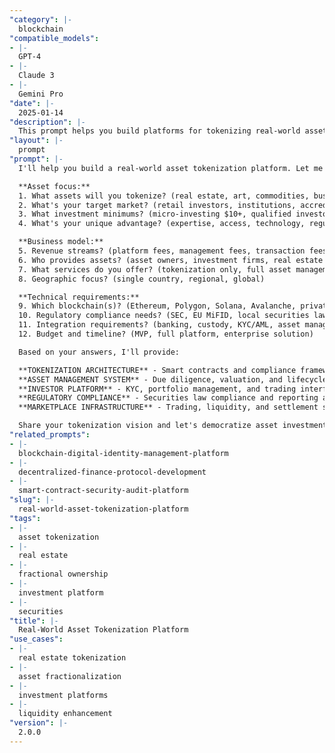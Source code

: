```yaml
---
"category": |-
  blockchain
"compatible_models":
- |-
  GPT-4
- |-
  Claude 3
- |-
  Gemini Pro
"date": |-
  2025-01-14
"description": |-
  This prompt helps you build platforms for tokenizing real-world assets like real estate, art, commodities, and businesses to enable fractional ownership and enhanced liquidity.
"layout": |-
  prompt
"prompt": |-
  I'll help you build a real-world asset tokenization platform. Let me understand your vision:

  **Asset focus:**
  1. What assets will you tokenize? (real estate, art, commodities, businesses, vehicles)
  2. What's your target market? (retail investors, institutions, accredited investors, global)
  3. What investment minimums? (micro-investing $10+, qualified investors $1K+, institutional $100K+)
  4. What's your unique advantage? (expertise, access, technology, regulation)

  **Business model:**
  5. Revenue streams? (platform fees, management fees, transaction fees, listing fees)
  6. Who provides assets? (asset owners, investment firms, real estate developers)
  7. What services do you offer? (tokenization only, full asset management, marketplace)
  8. Geographic focus? (single country, regional, global)

  **Technical requirements:**
  9. Which blockchain(s)? (Ethereum, Polygon, Solana, Avalanche, private chains)
  10. Regulatory compliance needs? (SEC, EU MiFID, local securities laws)
  11. Integration requirements? (banking, custody, KYC/AML, asset management)
  12. Budget and timeline? (MVP, full platform, enterprise solution)

  Based on your answers, I'll provide:

  **TOKENIZATION ARCHITECTURE** - Smart contracts and compliance framework
  **ASSET MANAGEMENT SYSTEM** - Due diligence, valuation, and lifecycle management
  **INVESTOR PLATFORM** - KYC, portfolio management, and trading interface
  **REGULATORY COMPLIANCE** - Securities law compliance and reporting automation
  **MARKETPLACE INFRASTRUCTURE** - Trading, liquidity, and settlement systems

  Share your tokenization vision and let's democratize asset investment!
"related_prompts":
- |-
  blockchain-digital-identity-management-platform
- |-
  decentralized-finance-protocol-development
- |-
  smart-contract-security-audit-platform
"slug": |-
  real-world-asset-tokenization-platform
"tags":
- |-
  asset tokenization
- |-
  real estate
- |-
  fractional ownership
- |-
  investment platform
- |-
  securities
"title": |-
  Real-World Asset Tokenization Platform
"use_cases":
- |-
  real estate tokenization
- |-
  asset fractionalization
- |-
  investment platforms
- |-
  liquidity enhancement
"version": |-
  2.0.0
---
```

